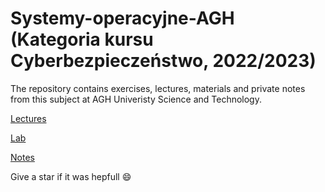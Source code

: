 # Systemy-operacyjne-AGH (Kategoria kursu Cyberbezpieczeństwo, 2022/2023)

The repository contains exercises, lectures, materials and private notes from this subject at AGH Univeristy Science and Technology.

[Lectures](./Lectures/)

[Lab](./Lab/)

[Notes](./Lectures/README.md)

Give a star if it was hepfull :smile:
